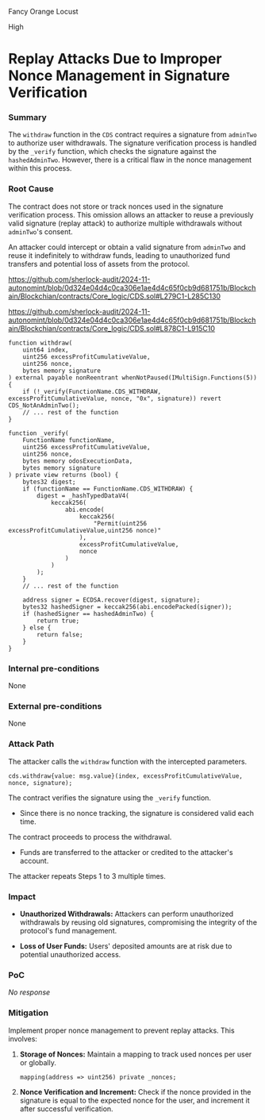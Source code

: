 Fancy Orange Locust

High

# Replay Attacks Due to Improper Nonce Management in Signature Verification

### Summary

The `withdraw` function in the `CDS` contract requires a signature from `adminTwo` to authorize user withdrawals. The signature verification process is handled by the `_verify` function, which checks the signature against the `hashedAdminTwo`. However, there is a critical flaw in the nonce management within this process.

### Root Cause

 The contract does not store or track nonces used in the signature verification process. This omission allows an attacker to reuse a previously valid signature (replay attack) to authorize multiple withdrawals without `adminTwo`'s consent.

An attacker could intercept or obtain a valid signature from `adminTwo` and reuse it indefinitely to withdraw funds, leading to unauthorized fund transfers and potential loss of assets from the protocol.

https://github.com/sherlock-audit/2024-11-autonomint/blob/0d324e04d4c0ca306e1ae4d4c65f0cb9d681751b/Blockchain/Blockchian/contracts/Core_logic/CDS.sol#L279C1-L285C130

https://github.com/sherlock-audit/2024-11-autonomint/blob/0d324e04d4c0ca306e1ae4d4c65f0cb9d681751b/Blockchain/Blockchian/contracts/Core_logic/CDS.sol#L878C1-L915C10

```solidity
function withdraw(
    uint64 index,
    uint256 excessProfitCumulativeValue,
    uint256 nonce,
    bytes memory signature
) external payable nonReentrant whenNotPaused(IMultiSign.Functions(5)) {
    if (!_verify(FunctionName.CDS_WITHDRAW, excessProfitCumulativeValue, nonce, "0x", signature)) revert CDS_NotAnAdminTwo();
    // ... rest of the function
}
```


```solidity
function _verify(
    FunctionName functionName,
    uint256 excessProfitCumulativeValue,
    uint256 nonce,
    bytes memory odosExecutionData,
    bytes memory signature
) private view returns (bool) {
    bytes32 digest;
    if (functionName == FunctionName.CDS_WITHDRAW) {
        digest = _hashTypedDataV4(
            keccak256(
                abi.encode(
                    keccak256(
                        "Permit(uint256 excessProfitCumulativeValue,uint256 nonce)"
                    ),
                    excessProfitCumulativeValue,
                    nonce
                )
            )
        );
    }
    // ... rest of the function

    address signer = ECDSA.recover(digest, signature);
    bytes32 hashedSigner = keccak256(abi.encodePacked(signer));
    if (hashedSigner == hashedAdminTwo) {
        return true;
    } else {
        return false;
    }
}
```




### Internal pre-conditions

None

### External pre-conditions

None

### Attack Path

The attacker calls the `withdraw` function with the intercepted parameters.

  ```solidity
  cds.withdraw{value: msg.value}(index, excessProfitCumulativeValue, nonce, signature);
  ```

 The contract verifies the signature using the `_verify` function.

  - Since there is no nonce tracking, the signature is considered valid each time.

 The contract proceeds to process the withdrawal.

  - Funds are transferred to the attacker or credited to the attacker's account.

The attacker repeats Steps 1 to 3 multiple times.

### Impact

- **Unauthorized Withdrawals:** Attackers can perform unauthorized withdrawals by reusing old signatures, compromising the integrity of the protocol's fund management.

- **Loss of User Funds:** Users' deposited amounts are at risk due to potential unauthorized access.

### PoC

_No response_

### Mitigation

Implement proper nonce management to prevent replay attacks. This involves:

1. **Storage of Nonces:** Maintain a mapping to track used nonces per user or globally.

    ```solidity
    mapping(address => uint256) private _nonces;
    ```

2. **Nonce Verification and Increment:** Check if the nonce provided in the signature is equal to the expected nonce for the user, and increment it after successful verification.

   